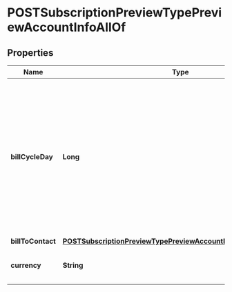 

# POSTSubscriptionPreviewTypePreviewAccountInfoAllOf


## Properties

| Name | Type | Description | Notes |
|------------ | ------------- | ------------- | -------------|
|**billCycleDay** | **Long** | The account&#39;s bill cycle day (BCD), when bill runs generate invoices for the account. Specify any day of the month (&#x60;1&#x60;-&#x60;31&#x60;, where &#x60;31&#x60; &#x3D; end-of-month), or &#x60;0&#x60; for auto-set.  |  |
|**billToContact** | [**POSTSubscriptionPreviewTypePreviewAccountInfoAllOfBillToContact**](POSTSubscriptionPreviewTypePreviewAccountInfoAllOfBillToContact.md) |  |  |
|**currency** | **String** | A currency as defined in Billing Settings.  |  |




